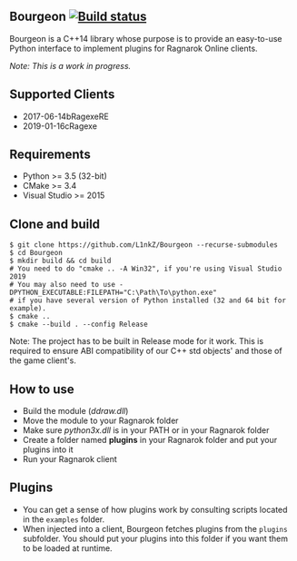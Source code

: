 Bourgeon [![Build status](https://ci.appveyor.com/api/projects/status/aqtwv6lfq6g1pbxq?svg=true)](https://ci.appveyor.com/project/L1nkZ/bourgeon)
--------
Bourgeon is a C++14 library whose purpose is to provide an easy-to-use Python
interface to implement plugins for Ragnarok Online clients.  

*Note: This is a work in progress.*

Supported Clients
-----------------
* 2017-06-14bRagexeRE
* 2019-01-16cRagexe

Requirements
------------
* Python >= 3.5 (32-bit)
* CMake >= 3.4
* Visual Studio >= 2015

Clone and build
-----
```shell
$ git clone https://github.com/L1nkZ/Bourgeon --recurse-submodules
$ cd Bourgeon
$ mkdir build && cd build
# You need to do "cmake .. -A Win32", if you're using Visual Studio 2019
# You may also need to use -DPYTHON_EXECUTABLE:FILEPATH="C:\Path\To\python.exe"
# if you have several version of Python installed (32 and 64 bit for example).
$ cmake ..
$ cmake --build . --config Release
```
Note: The project has to be built in Release mode for it work.
This is required to ensure ABI compatibility of our C++ std objects' and those
of the game client's.

How to use
----------
* Build the module (*ddraw.dll*)
* Move the module to your Ragnarok folder
* Make sure *python3x.dll* is in your PATH or in your Ragnarok folder
* Create a folder named **plugins** in your Ragnarok folder and put your plugins into it
* Run your Ragnarok client

Plugins
-------
* You can get a sense of how plugins work by consulting scripts located in
the `examples` folder.  
* When injected into a client, Bourgeon fetches plugins from the `plugins`
subfolder. You should put your plugins into this folder if you want them to be
loaded at runtime.
